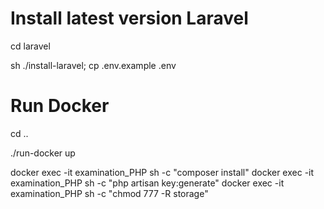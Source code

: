 
# Install latest version Laravel 
cd laravel 

sh ./install-laravel;
cp .env.example .env
# Run Docker
cd ..

./run-docker up

docker exec -it examination_PHP sh -c "composer install"
docker exec -it examination_PHP sh -c "php artisan key:generate"
docker exec -it examination_PHP sh -c "chmod 777 -R storage"

